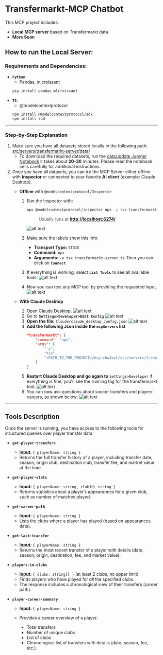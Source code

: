 # **Transfermarkt-MCP Chatbot**

This MCP project includes:
- **Local MCP server** based on Transfermarkt data
- **More Soon**

## How to run the Local Server:

### **Requirements and Dependencies:**
- **``Python``**:
    - Pandas, mlcroissant
    ```bash
    pip install pandas mlcroissant
    ```
- **``TS``**:
    - @modelcontextprotocol
    ```
    npm install @modelcontextprotocol/sdk
    npm install zod
    ```

---
### **Step-by-Step Explanation**
1. Make sure you have all datasets stored locally in the following path: [src/servers/transfermarkt-server/data/](src/servers/transfermarkt-server/data)
    - To download the required datasets, run the [dataUpdate Jupyter Notebook](src/servers/transfermarkt-server/dataUpdate.ipynb)
    it takes about **20-30** minutes. Please read the notebook cells carefully for additional instructions.
2. Once you have all datasets, you can try the MCP Server either offline with **Inspector** or connected to your favorite **AI client** (example: Claude Desktop).
    * **Offline** with `@modelcontextprotocol/Inspector`
      1. Run the Inspector with:
          ```bash
          npx @modelcontextprotocol/inspector npx -y tsx transfermarkt-server.ts
          ```
          >Usually runs at **[http://localhost:6274/](http://localhost:6274/)**

          ![alt text](/readme-assets/InspectorEx1.png)
      2. Make sure the labels show this info:
          - **Transport Type:** ``STDIO``
          - **Command:** ``npx``
          - **Arguments:** ``-y tsx transfermarkt-server.ts``
          Then you can click on **`Connect`**
      3. If everything is working, select **``List Tools``** to see all available tools:
      ![alt text](/readme-assets/InspectorEx2.png)
      4. Now you can test any MCP tool by providing the requested input.
      ![alt text](/readme-assets/InspectorEx3.png)

    * **With Claude Desktop**
      1. Open Claude Desktop.
        ![alt text](/readme-assets/ClaudeEx1.png)
      2. Go to **``Settings>Developer>Edit Config``**
        ![alt text](/readme-assets/ClaudeEx2.png)
      3. **Open the file:** ``Claude/claude_desktop_config.json``
        ![alt text](/readme-assets/ClaudeEx3.png)
      4. **Add the following Json inside the ``mcpServers`` list**
          ```json
          "transfermarkt": {
              "command": "npx",
              "args": [
                  "-y",
                  "tsx",
                  "<PATH_TO_THE_PROJECT>/mcp-chatbot/src/servers/transfermarkt-server/transfermarkt-server.ts"
              ]
          }
          ```
      5. **Restart Claude Desktop and go again to** ``Settings>Developer``
      if everything is fine, you'll see the running tag for the transfermarkt tool.
        ![alt text](/readme-assets/ClaudeEx4.png)
      6. You can now ask questions about soccer transfers and players' careers, as shown below:
      ![alt text](/readme-assets/ClaudeEx5.png)

---

## **Tools Description**

Once the server is running, you have access to the following tools for structured queries over player transfer data:

* **`get-player-transfers`**

  * **Input:** `{ playerName: string }`
  * Returns the full transfer history of a player, including transfer date, season, origin club, destination club, transfer fee, and market value at the time.

* **`get-player-stats`**

  * **Input:** `{ playerName: string, clubId: string }`
  * Returns statistics about a player’s appearances for a given club, such as number of matches played.

* **`get-career-path`**

  * **Input:** `{ playerName: string }`
  * Lists the clubs where a player has played (based on appearances data).

* **`get-last-transfer`**

  * **Input:** `{ playerName: string }`
  * Returns the most recent transfer of a player with details (date, season, origin, destination, fee, and market value).

* **`players-in-clubs`**

  * **Input:** `{ clubs: string[] }` (at least 2 clubs, no upper limit)
  * Finds players who have played for *all* the specified clubs.
  * The response includes a chronological view of their transfers (career path).

* **`player-career-summary`**

  * **Input:** `{ playerName: string }`
  * Provides a career overview of a player:

    * Total transfers
    * Number of unique clubs
    * List of clubs
    * Chronological list of transfers with details (date, season, fee, etc.).

